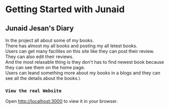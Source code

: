 # Getting Started with Junaid


## Junaid Jesan's Diary

In the project all about some of my books.\
There has almost my all books and posting my all letest books.\
Users can get many facilites on this site like they can post their review.\
They can also edit their reviews.\
And the most relaxable thing is they don't has to find newest book because they can see them on the home page.\
Users can leand something more about my books in a blogs and they can see all the details about the books.\


### `View the real Website`

Open [http://localhost:3000](http://localhost:3000) to view it in your browser.


